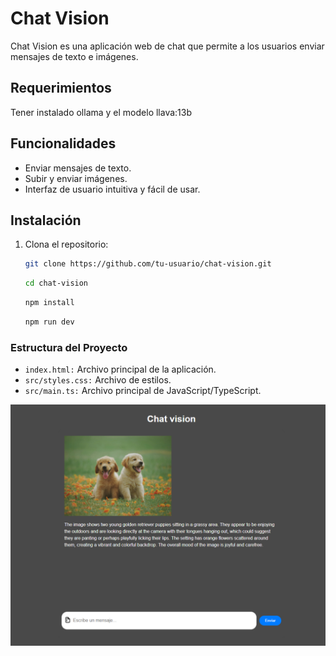 # Chat Vision

Chat Vision es una aplicación web de chat que permite a los usuarios enviar mensajes de texto e imágenes.

## Requerimientos
Tener instalado ollama y el modelo llava:13b

## Funcionalidades

- Enviar mensajes de texto.
- Subir y enviar imágenes.
- Interfaz de usuario intuitiva y fácil de usar.

## Instalación

1. Clona el repositorio:
   ```sh
   git clone https://github.com/tu-usuario/chat-vision.git
   ```
   ```sh
   cd chat-vision
   ```
   ```sh
   npm install
   ```
   ```sh
   npm run dev
   ```
### Estructura del Proyecto

- `index.html:` Archivo principal de la aplicación.
- `src/styles.css:` Archivo de estilos.
- `src/main.ts:` Archivo principal de JavaScript/TypeScript.

![Descripción de la imagen](./public/screenshort.png)